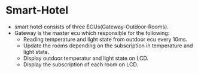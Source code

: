 # Smart-Hotel
- smart hotel consists of three ECUs(Gateway-Outdoor-Rooms).
- Gateway is the master ecu which responsible for the following:
   - Reading temperature and light state from outdoor ecu every 10ms.
   - Update the rooms depending on the subscription in temperature and light state.
   - Display outdoor temperatur and light state on LCD.
   - Display the subscription of each room on LCD.
